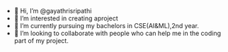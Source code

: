 - 👋 Hi, I’m @gayathrisripathi
- 👀 I’m interested in creating aproject
- 🌱 I’m currently pursuing my bachelors in CSE(AI&ML),2nd year.
- 💞️ I’m looking to collaborate with people  who can help me in the coding part of my project.
  

<!---
gayathrisripathi/gayathrisripathi is a ✨ special ✨ repository because its `README.md` (this file) appears on your GitHub profile.
You can click the Preview link to take a look at your changes.
--->
